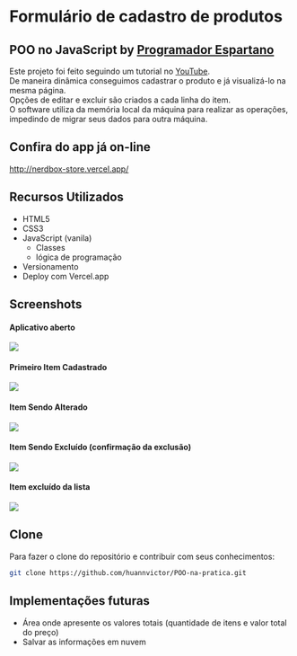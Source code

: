 # Formulário de cadastro de produtos

## POO no JavaScript by [Programador Espartano](https://programadorespartano.com.br/)
Este projeto foi feito seguindo um tutorial no [YouTube](https://www.youtube.com/watch?v=6Q2zZiuJPF4&t=0s).  
De maneira dinâmica conseguimos cadastrar o produto e já visualizá-lo na mesma página.  
Opções de editar e excluir são criados a cada linha do item.  
O software utiliza da memória local da máquina para realizar as operações, impedindo de migrar seus dados para outra máquina.  

## Confira do app já on-line
http://nerdbox-store.vercel.app/

## Recursos Utilizados
- HTML5
- CSS3
- JavaScript (vanila)
  - Classes
  - lógica de programação
- Versionamento
- Deploy com Vercel.app

## Screenshots
#### Aplicativo aberto
<img src="assets/screenshot-01.png">

#### Primeiro Item Cadastrado
<img src="assets/screenshot-02.png">

#### Item Sendo Alterado
<img src="assets/screenshot-03.png">

#### Item Sendo Excluído (confirmação da exclusão)
<img src="assets/screenshot-04.png">

#### Item excluído da lista
<img src="assets/screenshot-05.png">



## Clone
 Para fazer o clone do repositório e contribuir com seus conhecimentos: 
```bash
git clone https://github.com/huannvictor/POO-na-pratica.git
``` 

## Implementações futuras
- Área onde apresente os valores totais (quantidade de itens e valor total do preço)
- Salvar as informações em nuvem
